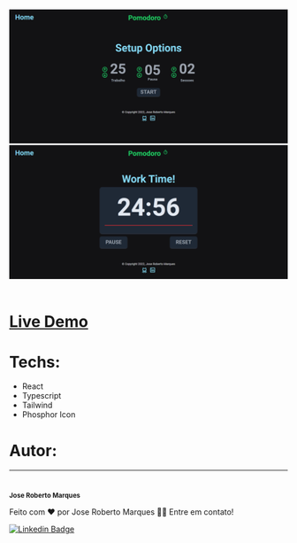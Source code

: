 <br />
  <p align="center">
    <img src="github\pomodoro-1.png">
    <img src="github\pomodoro-2.png">
       <br />
    <br />
  </p>

  # <a href="https://jrm1992-pomodoro.netlify.app/">Live Demo</a>

  # Techs:

  - React
  - Typescript
  - Tailwind
  - Phosphor Icon


# Autor:
---

 <img style="border-radius: 50%;" src="https://avatars.githubusercontent.com/u/103078485?v=4" width="100px;" alt=""/>
 <br />
 <sub><b>Jose Roberto Marques</b></sub></a>


Feito com ❤️ por Jose Roberto Marques 👋🏽 Entre em contato!

[![Linkedin Badge](https://img.shields.io/badge/-Jose&nbspRoberto-blue?style=flat-square&logo=Linkedin&logoColor=white&link=https://www.linkedin.com/in/tgmarinho/)](https://www.linkedin.com/in/jos%c3%a9-roberto-marques-de-s%c3%a1-62a57023b/)
 
